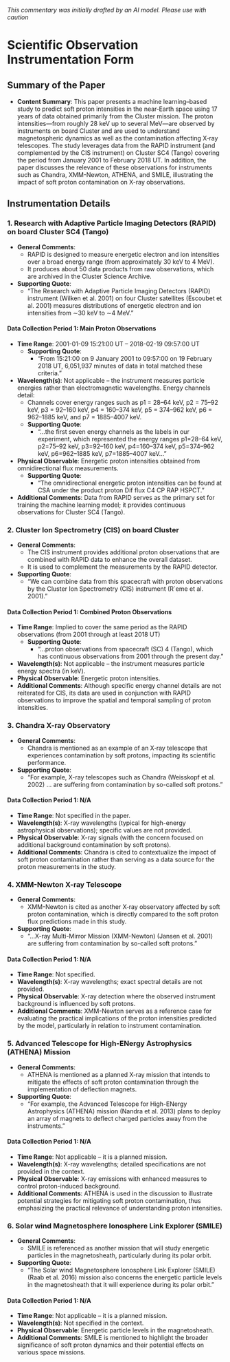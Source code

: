_This commentary was initially drafted by an AI model. Please use with caution_

# Scientific Observation Instrumentation Form

## Summary of the Paper
- **Content Summary**: This paper presents a machine learning–based study to predict soft proton intensities in the near‐Earth space using 17 years of data obtained primarily from the Cluster mission. The proton intensities—from roughly 28 keV up to several MeV—are observed by instruments on board Cluster and are used to understand magnetospheric dynamics as well as the contamination affecting X‐ray telescopes. The study leverages data from the RAPID instrument (and complemented by the CIS instrument) on Cluster SC4 (Tango) covering the period from January 2001 to February 2018 UT. In addition, the paper discusses the relevance of these observations for instruments such as Chandra, XMM-Newton, ATHENA, and SMILE, illustrating the impact of soft proton contamination on X-ray observations.

## Instrumentation Details

### 1. Research with Adaptive Particle Imaging Detectors (RAPID) on board Cluster SC4 (Tango)
- **General Comments**:
   - RAPID is designed to measure energetic electron and ion intensities over a broad energy range (from approximately 30 keV to 4 MeV).
   - It produces about 50 data products from raw observations, which are archived in the Cluster Science Archive.
- **Supporting Quote**: 
   - “The Research with Adaptive Particle Imaging Detectors (RAPID) instrument (Wilken et al. 2001) on four Cluster satellites (Escoubet et al. 2001) measures distributions of energetic electron and ion intensities from ∼30 keV to ∼4 MeV.”
   
#### Data Collection Period 1: Main Proton Observations
- **Time Range**: 2001-01-09 15:21:00 UT – 2018-02-19 09:57:00 UT
   - **Supporting Quote**: 
      - “From 15:21:00 on 9 January 2001 to 09:57:00 on 19 February 2018 UT, 6,051,937 minutes of data in total matched these criteria.”
- **Wavelength(s)**: Not applicable – the instrument measures particle energies rather than electromagnetic wavelengths. Energy channels detail:
   - Channels cover energy ranges such as p1 = 28–64 keV, p2 = 75–92 keV, p3 = 92–160 keV, p4 = 160–374 keV, p5 = 374–962 keV, p6 = 962–1885 keV, and p7 = 1885–4007 keV.
   - **Supporting Quote**: 
      - “...the first seven energy channels as the labels in our experiment, which represented the energy ranges p1=28–64 keV, p2=75–92 keV, p3=92–160 keV, p4=160–374 keV, p5=374–962 keV, p6=962–1885 keV, p7=1885–4007 keV...”
- **Physical Observable**: Energetic proton intensities obtained from omnidirectional flux measurements.
   - **Supporting Quote**: 
      - “The omnidirectional energetic proton intensities can be found at CSA under the product proton Dif flux C4 CP RAP HSPCT.”
- **Additional Comments**: Data from RAPID serves as the primary set for training the machine learning model; it provides continuous observations for Cluster SC4 (Tango).

### 2. Cluster Ion Spectrometry (CIS) on board Cluster
- **General Comments**:
   - The CIS instrument provides additional proton observations that are combined with RAPID data to enhance the overall dataset.
   - It is used to complement the measurements by the RAPID detector.
- **Supporting Quote**:
   - “We can combine data from this spacecraft with proton observations by the Cluster Ion Spectrometry (CIS) instrument (R`eme et al. 2001).”
   
#### Data Collection Period 1: Combined Proton Observations
- **Time Range**: Implied to cover the same period as the RAPID observations (from 2001 through at least 2018 UT)
   - **Supporting Quote**:
      - “...proton observations from spacecraft (SC) 4 (Tango), which has continuous observations from 2001 through the present day.”
- **Wavelength(s)**: Not applicable – the instrument measures particle energy spectra (in keV).
- **Physical Observable**: Energetic proton intensities.
- **Additional Comments**: Although specific energy channel details are not reiterated for CIS, its data are used in conjunction with RAPID observations to improve the spatial and temporal sampling of proton intensities.

### 3. Chandra X-ray Observatory
- **General Comments**:
   - Chandra is mentioned as an example of an X‑ray telescope that experiences contamination by soft protons, impacting its scientific performance.
- **Supporting Quote**:
   - “For example, X-ray telescopes such as Chandra (Weisskopf et al. 2002) ... are suffering from contamination by so-called soft protons.”
   
#### Data Collection Period 1: N/A
- **Time Range**: Not specified in the paper.
- **Wavelength(s)**: X-ray wavelengths (typical for high-energy astrophysical observations); specific values are not provided.
- **Physical Observable**: X-ray signals (with the concern focused on additional background contamination by soft protons).
- **Additional Comments**: Chandra is cited to contextualize the impact of soft proton contamination rather than serving as a data source for the proton measurements in the study.

### 4. XMM-Newton X-ray Telescope
- **General Comments**:
   - XMM-Newton is cited as another X‑ray observatory affected by soft proton contamination, which is directly compared to the soft proton flux predictions made in this study.
- **Supporting Quote**:
   - “...X-ray Multi-Mirror Mission (XMM-Newton) (Jansen et al. 2001) are suffering from contamination by so-called soft protons.”
   
#### Data Collection Period 1: N/A
- **Time Range**: Not specified.
- **Wavelength(s)**: X-ray wavelengths; exact spectral details are not provided.
- **Physical Observable**: X-ray detection where the observed instrument background is influenced by soft protons.
- **Additional Comments**: XMM-Newton serves as a reference case for evaluating the practical implications of the proton intensities predicted by the model, particularly in relation to instrument contamination.

### 5. Advanced Telescope for High-ENergy Astrophysics (ATHENA) Mission
- **General Comments**:
   - ATHENA is mentioned as a planned X‑ray mission that intends to mitigate the effects of soft proton contamination through the implementation of deflection magnets.
- **Supporting Quote**:
   - “For example, the Advanced Telescope for High-ENergy Astrophysics (ATHENA) mission (Nandra et al. 2013) plans to deploy an array of magnets to deflect charged particles away from the instruments.”
   
#### Data Collection Period 1: N/A
- **Time Range**: Not applicable – it is a planned mission.
- **Wavelength(s)**: X-ray wavelengths; detailed specifications are not provided in the context.
- **Physical Observable**: X-ray emissions with enhanced measures to control proton-induced background.
- **Additional Comments**: ATHENA is used in the discussion to illustrate potential strategies for mitigating soft proton contamination, thus emphasizing the practical relevance of understanding proton intensities.

### 6. Solar wind Magnetosphere Ionosphere Link Explorer (SMILE)
- **General Comments**:
   - SMILE is referenced as another mission that will study energetic particles in the magnetosheath, particularly during its polar orbit.
- **Supporting Quote**:
   - “The Solar wind Magnetosphere Ionosphere Link Explorer (SMILE) (Raab et al. 2016) mission also concerns the energetic particle levels in the magnetosheath that it will experience during its polar orbit.”
   
#### Data Collection Period 1: N/A
- **Time Range**: Not applicable – it is a planned mission.
- **Wavelength(s)**: Not specified in the context.
- **Physical Observable**: Energetic particle levels in the magnetosheath.
- **Additional Comments**: SMILE is mentioned to highlight the broader significance of soft proton dynamics and their potential effects on various space missions.

